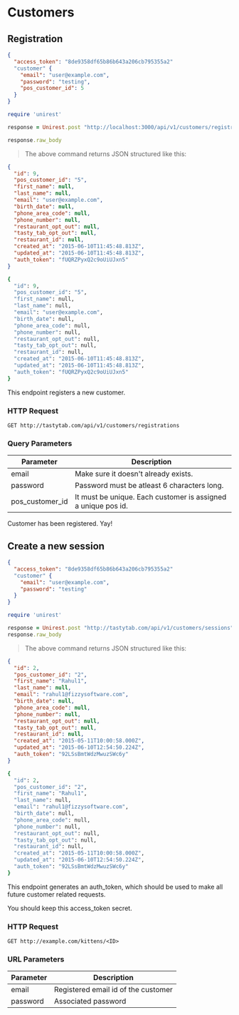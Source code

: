 # Customers

## Registration

```json
{
  "access_token": "8de9358df65b86b643a206cb795355a2"
  "customer" {
    "email": "user@example.com",
    "password": "testing",
    "pos_customer_id": 5
  }
}
```

```ruby
require 'unirest'

response = Unirest.post "http://localhost:3000/api/v1/customers/registrations", headers:{ "Accept" => "application/json" }, parameters: {customer: {email: "user@example.com", password: "testing", pos_customer_id: 5}}

response.raw_body
```

> The above command returns JSON structured like this:

```json
{
  "id": 9,
  "pos_customer_id": "5",
  "first_name": null,
  "last_name": null,
  "email": "user@example.com",
  "birth_date": null,
  "phone_area_code": null,
  "phone_number": null,
  "restaurant_opt_out": null,
  "tasty_tab_opt_out": null,
  "restaurant_id": null,
  "created_at": "2015-06-10T11:45:48.813Z",
  "updated_at": "2015-06-10T11:45:48.813Z",
  "auth_token": "fUQRZPyxQ2c9oUiUJxn5"
}
```

```ruby
{
  "id": 9,
  "pos_customer_id": "5",
  "first_name": null,
  "last_name": null,
  "email": "user@example.com",
  "birth_date": null,
  "phone_area_code": null,
  "phone_number": null,
  "restaurant_opt_out": null,
  "tasty_tab_opt_out": null,
  "restaurant_id": null,
  "created_at": "2015-06-10T11:45:48.813Z",
  "updated_at": "2015-06-10T11:45:48.813Z",
  "auth_token": "fUQRZPyxQ2c9oUiUJxn5"
}
```

This endpoint registers a new customer.

### HTTP Request

`GET http://tastytab.com/api/v1/customers/registrations`

### Query Parameters

Parameter | Description
--------- | -----------
email | Make sure it doesn't already exists.
password | Password must be atleast 6 characters long.
pos_customer_id | It must be unique. Each customer is assigned a unique pos id.

<aside class="success">
Customer has been registered. Yay!
</aside>

## Create a new session

```json
{
  "access_token": "8de9358df65b86b643a206cb795355a2"
  "customer" {
    "email": "user@example.com",
    "password": "testing"
  }
}
```

```ruby
require 'unirest'

response = Unirest.post "http://tastytab.com/api/v1/customers/sessions", headers:{ "Accept" => "application/json" }, parameters: {customer: {email: "user@example.com", password: "testing"}}
response.raw_body
```

> The above command returns JSON structured like this:

```json
{
  "id": 2,
  "pos_customer_id": "2",
  "first_name": "Rahul1",
  "last_name": null,
  "email": "rahul1@fizzysoftware.com",
  "birth_date": null,
  "phone_area_code": null,
  "phone_number": null,
  "restaurant_opt_out": null,
  "tasty_tab_opt_out": null,
  "restaurant_id": null,
  "created_at": "2015-05-11T10:00:58.000Z",
  "updated_at": "2015-06-10T12:54:50.224Z",
  "auth_token": "92LSsBmtWdzMwuzSWc6y"
}
```

```ruby
{
  "id": 2,
  "pos_customer_id": "2",
  "first_name": "Rahul1",
  "last_name": null,
  "email": "rahul1@fizzysoftware.com",
  "birth_date": null,
  "phone_area_code": null,
  "phone_number": null,
  "restaurant_opt_out": null,
  "tasty_tab_opt_out": null,
  "restaurant_id": null,
  "created_at": "2015-05-11T10:00:58.000Z",
  "updated_at": "2015-06-10T12:54:50.224Z",
  "auth_token": "92LSsBmtWdzMwuzSWc6y"
}
```



This endpoint generates an auth_token, which should be used to make all future customer related requests.

<aside class="warning">You should keep this access_token secret.</aside>

### HTTP Request

`GET http://example.com/kittens/<ID>`

### URL Parameters

Parameter | Description
--------- | -----------
email | Registered email id of the customer
password | Associated password

